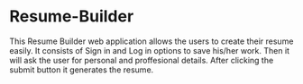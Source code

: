 # Resume-Builder
This Resume Builder web application allows the users to create their resume easily. It consists of Sign in and Log in options to save his/her work. Then it will ask the user for personal and proffesional details. After clicking the submit button it generates the resume. 
